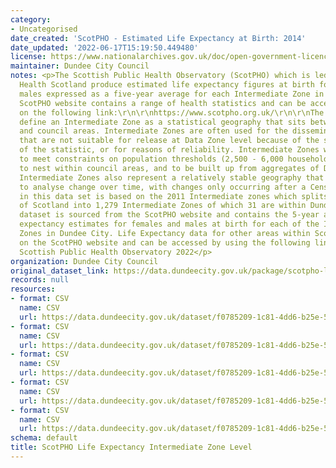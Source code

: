 ```yaml
---
category:
- Uncategorised
date_created: 'ScotPHO - Estimated Life Expectancy at Birth: 2014'
date_updated: '2022-06-17T15:19:50.449480'
license: https://www.nationalarchives.gov.uk/doc/open-government-licence/version/3/
maintainer: Dundee City Council
notes: <p>The Scottish Public Health Observatory (ScotPHO) which is led by Public
  Health Scotland produce estimated life expectancy figures at birth for females and
  males expressed as a five-year average for each Intermediate Zone in Scotland. The
  ScotPHO website contains a range of health statistics and can be accessed by clicking
  on the following link:\r\n\r\nhttps://www.scotpho.org.uk/\r\n\r\nThe Scottish Government
  define an Intermediate Zone as a statistical geography that sits between Data Zones
  and council areas. Intermediate Zones are often used for the dissemination of statistics
  that are not suitable for release at Data Zone level because of the sensitive nature
  of the statistic, or for reasons of reliability. Intermediate Zones were designed
  to meet constraints on population thresholds (2,500 - 6,000 household residents),
  to nest within council areas, and to be built up from aggregates of Data Zones.
  Intermediate Zones also represent a relatively stable geography that can be used
  to analyse change over time, with changes only occurring after a Census. The data
  in this data set is based on the 2011 Intermediate zones which splits the whole
  of Scotland into 1,279 Intermediate Zones of which 31 are within Dundee City.\r\n\r\nThis
  dataset is sourced from the ScotPHO website and contains the 5-year average life
  expectancy estimates for females and males at birth for each of the Intermediate
  Zones in Dundee City. Life Expectancy data for other areas within Scotland are available
  on the ScotPHO website and can be accessed by using the following link:\r\nhttps://scotland.shinyapps.io/ScotPHO_profiles_tool/\r\n\xa9
  Scottish Public Health Observatory 2022</p>
organization: Dundee City Council
original_dataset_link: https://data.dundeecity.gov.uk/package/scotpho-life-expectancy-intermediate-zone-level
records: null
resources:
- format: CSV
  name: CSV
  url: https://data.dundeecity.gov.uk/dataset/f0785209-1c81-4dd6-b25e-564340e88b65/resource/a1f3541c-6a90-4b6a-aa04-4dc2de23799e/download/scotpho_life_expectancy_2014.csv
- format: CSV
  name: CSV
  url: https://data.dundeecity.gov.uk/dataset/f0785209-1c81-4dd6-b25e-564340e88b65/resource/81b61a2c-b60f-45ff-9ee9-0056975e5bfa/download/scotpho_life_expectancy_2015.csv
- format: CSV
  name: CSV
  url: https://data.dundeecity.gov.uk/dataset/f0785209-1c81-4dd6-b25e-564340e88b65/resource/282f7f73-c4e1-46ba-b132-f46c55e67e40/download/scotpho_life_expectancy_2016.csv
- format: CSV
  name: CSV
  url: https://data.dundeecity.gov.uk/dataset/f0785209-1c81-4dd6-b25e-564340e88b65/resource/cda7ea79-9ee5-45ba-9e1e-11059f9cbc5a/download/scotpho_life_expectancy_2017.csv
- format: CSV
  name: CSV
  url: https://data.dundeecity.gov.uk/dataset/f0785209-1c81-4dd6-b25e-564340e88b65/resource/658c6801-f72c-4e56-b07e-80c90dbaadaa/download/scotpho_life_expectancy_2018.csv
schema: default
title: ScotPHO Life Expectancy Intermediate Zone Level
---
```

